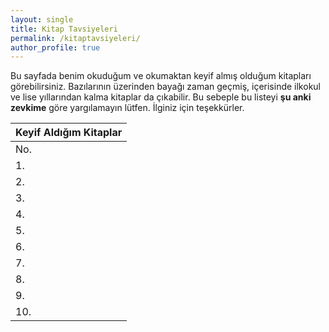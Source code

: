 ```yaml
---
layout: single
title: Kitap Tavsiyeleri
permalink: /kitaptavsiyeleri/
author_profile: true
---
```


Bu sayfada benim okuduğum ve okumaktan keyif almış olduğum kitapları görebilirsiniz. Bazılarının üzerinden bayağı zaman geçmiş, içerisinde ilkokul ve lise yıllarından kalma kitaplar da çıkabilir. Bu sebeple bu listeyi **şu anki zevkime** göre yargılamayın lütfen. İlginiz için teşekkürler.

| Keyif Aldığım Kitaplar |
| ---------------------- |
| No.                    | Kitap Adı | Yazar | Çevirmen |
| 1.                     | Sapiens : İnsan Türünün Kısa Bir Tarihi | Prof. Yuval Noah Harari | Ertuğrul Genç |
| 2.                     | Bir Ömür Nasıl Yaşanır? : Hayatta Doğru Seçimler İçin Öneriler | Prof. Dr. İlber Ortaylı |  |
| 3.                     | Süper Hesap Uzmanları : Sayılarla Düşünmek Neden Zeki Olmanın Yeni Bir Yoludur? | Prof. Ian Ayres | Hüseyin Doğan |
| 4.                     | Midos Kartalının Gözleri | Gülten Dayıoğlu |  |
| 5.                     | Olasılıksız | Adam Fawer | Şirin Yener |
| 6.                     | 1984 | George Orwell | Celal Üster |
| 7.                     | Ruh Adam | H. Nihâl Atsız |  |
| 8.                     | Beyaz Zambaklar Ülkesinde | Grigory Petrov | Sabri Gürses |
| 9.                     | Satranç | Stefan Zweig | Ahmet Cemal |
| 10.                    | Sinekli Bakkal | Halide Edib Adıvar |  |